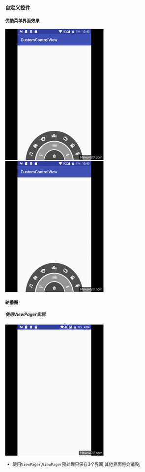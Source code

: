 ### 自定义控件
#### 优酷菜单界面效果
![image](https://github.com/ningbaoqi/CustomView/blob/master/gif/menu1.gif)
![image](https://github.com/ningbaoqi/CustomView/blob/master/gif/menu2.gif)
#### 轮播图
##### 使用ViewPager实现
![image](https://github.com/ningbaoqi/CustomView/blob/master/gif/ad.gif)
+ 使用`ViewPager`,`ViewPager`预处理只保存3个界面,其他界面将会销毁;